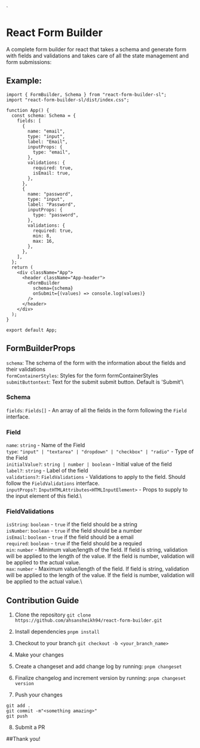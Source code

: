 `

# React Form Builder

A complete form builder for react that takes a schema and generate form with fields and validations and takes care of all the state management and form submissions:

## Example:

```
import { FormBuilder, Schema } from "react-form-builder-sl";
import "react-form-builder-sl/dist/index.css";

function App() {
  const schema: Schema = {
    fields: [
      {
        name: "email",
        type: "input",
        label: "Email",
        inputProps: {
          type: "email",
        },
        validations: {
          required: true,
          isEmail: true,
        },
      },
      {
        name: "password",
        type: "input",
        label: "Password",
        inputProps: {
          type: "password",
        },
        validations: {
          required: true,
          min: 8,
          max: 16,
        },
      },
    ],
  };
  return (
    <div className="App">
      <header className="App-header">
        <FormBuilder
          schema={schema}
          onSubmit={(values) => console.log(values)}
        />
      </header>
    </div>
  );
}

export default App;
```

## FormBuilderProps

`schema`: The schema of the form with the information about the fields and their validations\
`formContainerStyles`: Styles for the form formContainerStyles\
`submitButtontext`: Text for the submit submit button. Default is 'Submit'\

### Schema

`fields`: `Fields[]` - An array of all the fields in the form following the `Field` interface.

### Field

`name`: `string` - Name of the Field\
`type`: `"input" | "textarea" | "dropdown" | "checkbox" | "radio"` - Type of the Field\
`initialValue?`: `string | number | boolean` - Initial value of the field\
`label?`: `string` - Label of the field\
`validations?`: `FieldValidations` - Validations to apply to the field. Should follow the `FieldValidations` interface.\
`inputProps?`: `InputHTMLAttributes<HTMLInputElement>` - Props to supply to the input element of this field.\

### FieldValidations

`isString`: `boolean` - `true` if the field should be a string\
`isNumber`: `boolean` - `true` if the field should be a number\
`isEmail`: `boolean` - `true` if the field should be a email\
`required`: `boolean` - `true` if the field should be a requied\
`min`: `number` - Minimum value/length of the field. If field is string, validation will be applied to the length of the value. If the field is number, validation will be applied to the actual value.\
`max`: `number` - Maximum value/length of the field. If field is string, validation will be applied to the length of the value. If the field is number, validation will be applied to the actual value.\

## Contribution Guide

1. Clone the repository
   `git clone https://github.com/ahsansheikh94/react-form-builder.git`

2. Install dependencies
   `pnpm install`

3. Checkout to your branch
   `git checkout -b <your_branch_name>`

4. Make your changes

5. Create a changeset and add change log by running:
   `pnpm changeset`

6. Finalize changelog and increment version by running:
   `pnpm changeset version`

7. Push your changes

```
git add .
git commit -m"<something amazing>"
git push
```

8. Submit a PR

##Thank you!
